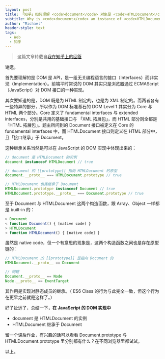 ```yaml
---
layout: post
title: 「知乎」如何理解 <code>document</code> 对象是 <code>HTMLDocument</code> 的实例？
subtitle: Why is <code>document</code> an instance of <code>HTMLDocument</code>?
author: "Michael"
header-style: text
tags:
  - Web
  - 知乎
---
```


> 这篇文章转载自[我在知乎上的回答](https://www.zhihu.com/question/57601873/answer/155685476)

谢邀。

首先要理解的是 DOM 是 API，是一组无关编程语言的接口（Interfaces）而非实现（Implementation）。前端平时常说的 DOM 其实只是浏览器通过 ECMAScript（JavaScript）对 DOM 接口的一种实现。

其次要知道的是，DOM 既是为 HTML 制定的，也是为 XML 制定的。而两者各有一些特异的部分，所以作为 DOM 标准基石的 DOM Level 1 其实分为 Core 与 HTML 两个部分。Core 定义了 fundamental interfaces 与 extended interfaces，分别是共用的基础接口与 「XML 拓展包」，而 HTML 部分则全都是「HTML 拓展包」。题主所问到的 Document 接口被定义在 Core 的 fundamental interfaces 中，而 HTMLDocument 接口则定义在 HTML 部分中，且「接口继承」于 Document。

这种继承关系当然是可以在 JavaScript 的 DOM 实现中体现出来的：

```js
// document 是 HTMLDocument 的实例
document instanceof HTMLDocument // true

// document 的 [[prototype]] 指向 HTMLDocument 的原型
document.__proto__ === HTMLDocument.prototype // true

// HTMLDocument 伪类继承于 Document 
HTMLDocument.prototype instanceof Document // true
HTMLDocument.prototype.__proto__ === Document.prototype // true
```

至于 Document 与 HTMLDocument 这两个构造函数，跟 Array、Object 一样都是 built-in 的：

```js
> Document
< function Document() { [native code] }
> HTMLDocument
< function HTMLDocument() { [native code] }
```

虽然是 native code，但一个有意思的现象是，这两个构造函数之间也是存在原型链的：

```js
// HTMLDocument 的 [[prototype]] 是指向 Document 的
HTMLDocument.__proto__ == Document

// 同理
Document.__proto__ == Node
Node.__proto__ == EventTarget
```

其作用是实现对静态成员的继承。（ ES6 Class 的行为与此完全一致，但这个行为在更早之前就是这样了。）

好了扯远了，总结一下，**在 JavaScript 的 DOM 实现中**

*   document 是 HTMLDocument 的实例
*   HTMLDocument 继承于 Document

留一个课后作业，有兴趣的话可以看看 Document.prototype 与 HTMLDocument.prototype 里分别都有什么？在不同浏览器里都试试。

以上。